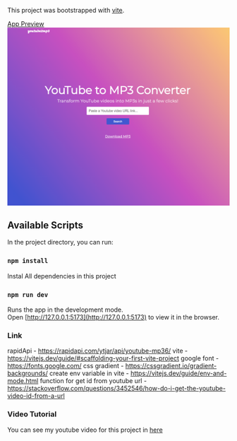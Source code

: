 This project was bootstrapped with [vite](https://vitejs.dev/guide/#scaffolding-your-first-vite-project).

<ins>App Preview</ins>
![Project Preview](src/images/youtubemp3.png)

## Available Scripts

In the project directory, you can run:

### `npm install`

Instal All dependencies in this project

### `npm run dev`

Runs the app in the development mode.<br />
Open [http://127.0.0.1:5173](http://127.0.0.1:5173) to view it in the browser.

### Link

rapidApi - https://rapidapi.com/ytjar/api/youtube-mp36/
vite - https://vitejs.dev/guide/#scaffolding-your-first-vite-project
google font - https://fonts.google.com/
css gradient - https://cssgradient.io/gradient-backgrounds/
create env variable in vite - https://vitejs.dev/guide/env-and-mode.html
function for get id from youtube url - https://stackoverflow.com/questions/3452546/how-do-i-get-the-youtube-video-id-from-a-url

### Video Tutorial

You can see my youtube video for this project in [here](https://youtu.be/55MMOh49Oho)
